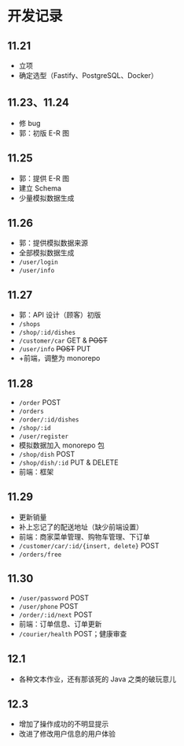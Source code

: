 # 开发记录

## 11.21

- 立项
- 确定选型（Fastify、PostgreSQL、Docker）

## 11.23、11.24

- 修 bug
- 郭：初版 E-R 图

## 11.25

- 郭：提供 E-R 图
- 建立 Schema
- 少量模拟数据生成

## 11.26

- 郭：提供模拟数据来源
- 全部模拟数据生成
- `/user/login`
- `/user/info`

## 11.27

- 郭：API 设计（顾客）初版
- `/shops`
- `/shop/:id/dishes`
- `/customer/car` GET & ~~POST~~
- `/user/info` ~~POST~~ PUT
- +前端，调整为 monorepo

## 11.28
- `/order` POST
- `/orders`
- `/order/:id/dishes`
- `/shop/:id`
- `/user/register`
- 模拟数据加入 monorepo 包
- `/shop/dish` POST
- `/shop/dish/:id` PUT & DELETE
- 前端：框架

## 11.29
- 更新销量
- 补上忘记了的配送地址（缺少前端设置）
- 前端：商家菜单管理、购物车管理、下订单
- `/customer/car/:id/{insert, delete}` POST
- `/orders/free`

## 11.30
- `/user/password` POST
- `/user/phone` POST
- `/order/:id/next` POST
- 前端：订单信息、订单更新
- `/courier/health` POST；健康审查

## 12.1
- 各种文本作业，还有那该死的 Java 之类的破玩意儿

## 12.3
- 增加了操作成功的不明显提示
- 改进了修改用户信息的用户体验
